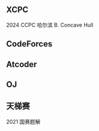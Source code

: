 ## XCPC

2024 CCPC 哈尔滨 B. Concave Hull



## CodeForces



## Atcoder



## OJ



## 天梯赛

2021 国赛题解

